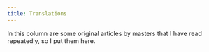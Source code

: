 ```yaml
---
title: Translations
---
```

In this column are some original articles by masters that I have read repeatedly, so I put them here.